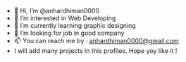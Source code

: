 - 👋 Hi, I’m @anhardhiman0000
- 👀 I’m interested in Web Developing
- 🌱 I’m currently learning graphic designing
- 💞️ I’m looking for job in good company
- 📫 You can reach me by : anhardhiman0000@gmail.com
- I will add many projects in this profiles. Hope yoy like it !

<!---
anhardhiman0000/anhardhiman0000 is a ✨ special ✨ repository because its `README.md` (this file) appears on your GitHub profile.
You can click the Preview link to take a look at your changes.
--->

